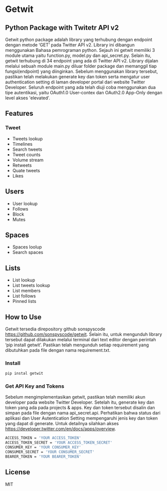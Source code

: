 # Getwit
## Python Package with Twitetr API v2

Getwit python package adalah library yang terhubung dengan endpoint dengan metode ‘GET’ pada Twitter API v2. Library ini dibangun menggunakan Bahasa pemrograman python. Sejauh ini getwit memiliki 3 module utama yaitu function.py, model.py dan api_secret.py. Selain itu, getwit terhubung di 34 endpoint yang ada di Twitter API v2. Library dijalan melalui sebuah module main.py diluar folder package dan memanggil tiap fungsi(endpoint) yang diinginkan. Sebelum menggunakan library tersebut, pastikan telah melakukan generate key dan token serta mengatur user authentication setting di laman developer portal dari website Twitter Developer. Seluruh endpoint yang ada telah diuji coba menggunakan dua tipe autentikasi, yaitu OAuth1.0 User-contex dan OAuth2.0 App-Only dengan level akses 'elevated'.

## Features
### Tweet
- Tweets lookup
- Timelines
- Search tweets
- Tweet counts
- Volume stream
- Retweets
- Quate tweets
- Likes

## Users
- User lookup
- Follows
- Block
- Mutes

## Spaces
- Spaces loolup
- Search spaces

## Lists
- List lookup
- List tweets lookup
- List members
- List follows
- Pinned lists

## How to Use

Getwit tersedia direpository github sonspyscode https://github.com/sonspyscode/getwit. Selain itu, untuk mengunduh library tersebut dapat dilakukan melalui terminal dari text editor dengan perintah ‘pip install getwit’. Pastikan telah mengunduh setiap requirement yang dibutuhkan pada file dengan nama requirement.txt.
### Install

```sh
pip instal getwit
```
### Get API Key and Tokens
Sebelum mengimplementasikan getwit, pastikan telah memiliki akun developer pada website Twitter Developer. Setelah itu, generate key dan token yang ada pada projects & apps. Key dan token tersebut disalin dan simpan pada file dengan nama api_secret.api. Perhatikan bahwa status dari aplikasi dan User Autentication Setting mempengaruhi jenis key dan token yang dapat di generate. Untuk detailnya silahkan akses https://developer.twitter.com/en/docs/apps/overview.
```sh
ACCESS_TOKEN = 'YOUR ACCESS_TOKEN'
ACCESS_TOKEN_SECRET = 'YOUR ACCESS_TOKEN_SECRET'
CONSUMER_KEY = 'YOUR CONSUMER_KEY'
CONSUMER_SECRET = 'YOUR CONSUMER_SECRET'
BEARER_TOKEN = 'YOUR BEARER_TOKEN'
```
## License

MIT
